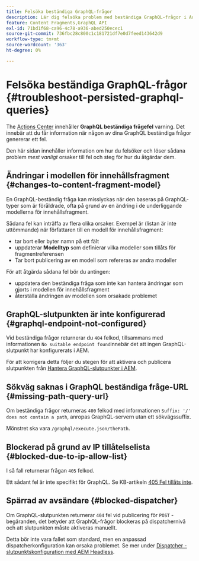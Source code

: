 ```yaml
---
title: Felsöka beständiga GraphQL-frågor
description: Lär dig felsöka problem med beständiga GraphQL-frågor i Adobe Experience Manager as a Cloud Service.
feature: Content Fragments,GraphQL API
exl-id: 71bd1f68-ca96-4c78-a936-abed250ecec1
source-git-commit: 736fbc28c800c1c181721df7e0d7feed143642d9
workflow-type: tm+mt
source-wordcount: '363'
ht-degree: 0%

---
```


# Felsöka beständiga GraphQL-frågor {#troubleshoot-persisted-graphql-queries}

The [Actions Center](/help/operations/actions-center.md) innehåller **GraphQL beständiga frågefel** varning. Det innebär att du får information när någon av dina GraphQL beständiga frågor genererar ett fel.

Den här sidan innehåller information om hur du felsöker och löser sådana problem *mest vanligt* orsaker till fel och steg för hur du åtgärdar dem.

## Ändringar i modellen för innehållsfragment {#changes-to-content-fragment-model}

En GraphQL-beständig fråga kan misslyckas när den baseras på GraphQL-typer som är föråldrade, ofta på grund av en ändring i de underliggande modellerna för innehållsfragment.

Sådana fel kan inträffa av flera olika orsaker. Exempel är (listan är inte uttömmande) när författaren till en modell för innehållsfragment:

* tar bort eller byter namn på ett fält
* uppdaterar **Modelltyp** som definierar vilka modeller som tillåts för fragmentreferensen
* Tar bort publicering av en modell som refereras av andra modeller

För att åtgärda sådana fel bör du antingen:

* uppdatera den beständiga fråga som inte kan hantera ändringar som gjorts i modellen för innehållsfragment
* återställa ändringen av modellen som orsakade problemet

## GraphQL-slutpunkten är inte konfigurerad {#graphql-endpoint-not-configured}

Vid beständiga frågor returnerar du `404` felkod, tillsammans med informationen `No suitable endpoint found`innebär det att ingen GraphQL-slutpunkt har konfigurerats i AEM.

För att korrigera detta följer du stegen för att aktivera och publicera slutpunkten från [Hantera GraphQL-slutpunkter i AEM](/help/headless/graphql-api/graphql-endpoint.md).

## Sökväg saknas i GraphQL beständiga fråge-URL {#missing-path-query-url}

Om beständiga frågor returneras `400` felkod med informationen `Suffix: '/' does not contain a path`, anropas GraphQL-servern utan ett sökvägssuffix.

Mönstret ska vara `/graphql/execute.json/thePath`.

## Blockerad på grund av IP tillåtelselista {#blocked-due-to-ip-allow-list}

I så fall returnerar frågan `405` felkod.

Ett sådant fel är inte specifikt för GraphQL. Se KB-artikeln [405 Fel tillåts inte](https://experienceleague.adobe.com/en/docs/experience-cloud-kcs/kbarticles/ka-20824).

## Spärrad av avsändare {#blocked-dispatcher}

Om GraphQL-slutpunkten returnerar `404` fel vid publicering för `POST` -begäranden, det betyder att GraphQL-frågor blockeras på dispatchernivå och att slutpunkten måste aktiveras manuellt.

Detta bör inte vara fallet som standard, men en anpassad dispatcherkonfiguration kan orsaka problemet. Se mer under [Dispatcher - slutpunktskonfiguration med AEM Headless](/help/headless/deployment/dispatcher.md).
